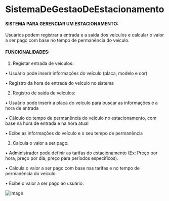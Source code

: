 # SistemaDeGestaoDeEstacionamento

#### **SISTEMA PARA GERENCIAR UM ESTACIONAMENTO:**

Usuários podem registrar a entrada e a saída dos veículos e calcular o valor a ser pago com base no tempo de permanência do veículo.

#### **FUNCIONALIDADES:**

1. Registar entrada de veículos:

•	Usuário pode inserir informações do veículo (placa, modelo e cor)

•	Registro da hora de entrada do veículo no sistema
  
2. Registro de saída de veículos:

•	Usuário pode inserir a placa do veículo para buscar as informações e a hora de entrada

•	Cálculo do tempo de permanência do veículo no estacionamento, com base na hora de entrada e na hora atual

•	Exibe as informações do veículo e o seu tempo de permanência
  
3. Calcula o valor a ser pago:

•	Administrador pode definir as tarifas do estacionamento (Ex: Preço por hora, preço por dia, preço para períodos específicos).

•	Calcula o valor a ser pago com base nas tarifas e no tempo de permanência do veículo.

•	Exibe o valor a ser pago ao usuário.



![image](https://github.com/liane-heidemann/SistemaDeGestaoDeEstacionamento/assets/54177181/41b9ea5f-1afb-4a8e-8ed9-b777ab60d2eb)
